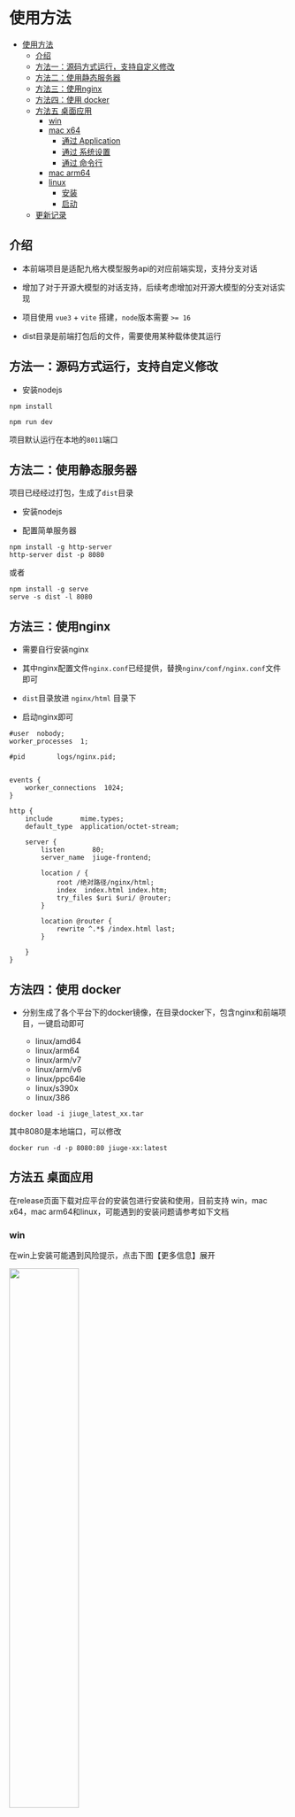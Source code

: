 # 使用方法

<!--TOC-->
- [使用方法](#使用方法)
  - [介绍](#介绍)
  - [方法一：源码方式运行，支持自定义修改](#方法一源码方式运行支持自定义修改)
  - [方法二：使用静态服务器](#方法二使用静态服务器)
  - [方法三：使用nginx](#方法三使用nginx)
  - [方法四：使用 docker](#方法四使用-docker)
  - [方法五 桌面应用](#方法五-桌面应用)
    - [win](#win)
    - [mac x64](#mac-x64)
      - [通过 Application](#通过-application)
      - [通过 系统设置](#通过-系统设置)
      - [通过 命令行](#通过-命令行)
    - [mac arm64](#mac-arm64)
    - [linux](#linux)
      - [安装](#安装)
      - [启动](#启动)
  - [更新记录](#更新记录)

## 介绍

+ 本前端项目是适配九格大模型服务api的对应前端实现，支持分支对话
  
+ 增加了对于开源大模型的对话支持，后续考虑增加对开源大模型的分支对话实现

+ 项目使用 `vue3` + `vite` 搭建，`node`版本需要 `>= 16`

+ dist目录是前端打包后的文件，需要使用某种载体使其运行

## 方法一：源码方式运行，支持自定义修改

+ 安装nodejs

```
npm install
```

```
npm run dev
```

项目默认运行在本地的`8011`端口


## 方法二：使用静态服务器

项目已经经过打包，生成了`dist`目录

+ 安装nodejs

+ 配置简单服务器

```
npm install -g http-server
http-server dist -p 8080
```
或者
```
npm install -g serve
serve -s dist -l 8080
```

## 方法三：使用nginx

+ 需要自行安装nginx

+ 其中nginx配置文件`nginx.conf`已经提供，替换`nginx/conf/nginx.conf`文件即可

+ `dist`目录放进 `nginx/html` 目录下
  
+ 启动nginx即可


```
#user  nobody;
worker_processes  1;

#pid        logs/nginx.pid;


events {
    worker_connections  1024;
}

http {
    include       mime.types;
    default_type  application/octet-stream;

    server {
        listen       80;
        server_name  jiuge-frontend;

        location / {
            root /绝对路径/nginx/html;
            index  index.html index.htm;
            try_files $uri $uri/ @router;
        }
        
        location @router {
            rewrite ^.*$ /index.html last;
        }

    }
}
```

## 方法四：使用 docker

+ 分别生成了各个平台下的docker镜像，在目录docker下，包含nginx和前端项目，一键启动即可

  + linux/amd64
  + linux/arm64
  + linux/arm/v7
  + linux/arm/v6
  + linux/ppc64le
  + linux/s390x
  + linux/386

```
docker load -i jiuge_latest_xx.tar
```

其中8080是本地端口，可以修改
```
docker run -d -p 8080:80 jiuge-xx:latest
```

## 方法五 桌面应用

在release页面下载对应平台的安装包进行安装和使用，目前支持 win，mac x64，mac arm64和linux，可能遇到的安装问题请参考如下文档

### win

在win上安装可能遇到风险提示，点击下图【更多信息】展开

<img src="./img/win1.png" width="50%" align=center />

点击【仍要运行】即可正常进行安装

<img src="./img/win2.png" width="50%" align=center />


### mac x64

直接打开显示如下：无法打开"jiuge-front"因为无法验证开发者

<img src="./img/macx642.jpg" width="40%" align=center />

#### 通过 Application

应用程序，按住control键，点击【jiuge-front】应用图标，点击打开

<img src="./img/macx644.jpg" width="60%" align=center />

会出现如下提示，选择【打开】

<img src="./img/macx641.jpg" width="40%" align=center />

#### 通过 系统设置

（1）系统左上角【苹果图标】 -- 选择【系统设置】-- 【隐私与安全性】--【安全性】
选择【仍然打开】

<img src="./img/macx643.jpg" width="80%" align=center />

（2）点击【jiuge-front】图标打开

#### 通过 命令行

```
sudo xattr -rd com.apple.quarantine /Applications/jiuge-front.app
```

### mac arm64

由于arm对安装软件的限制，默认点击打开会显示【已损坏】，无法打开

<img src="./img/macarm1.jpg" width="40%" align=center />

需要在终端执行命令，进行权限设置和修复
```
sudo xattr -cr /Applications/jiuge-front.app
```

### linux

#### 安装

终端执行
```
sudo dpkg -i jiuge-front_linux_1.0.0.deb
```

<img src="./img/linux2.png" width="60%" align=center />

#### 启动
（1）终端执行
```
jiuge-front
```

（2）在左下角可以找到安装的应用

<img src="./img/linux1.png" width="90%" align=center />

## 更新记录

+ 【2025-02-18】 更新通用大模型的分支对话功能，优化按钮/菜单
